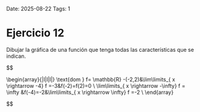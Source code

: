 Date: 2025-08-22
Tags: 1

# Ejercicio 12

 
Dibujar la gráfica de una función que tenga todas las características que se indican.




$$

\begin{array}{|l|l|l|}
   \text{dom } f= \mathbb{R} -(-2,2)&\lim\limits_{ x \rightarrow  -4}  f =-3&f(-2)=f(2)=0 \\ \lim\limits_{ x \rightarrow  -\infty}  f = \infty &f(-4)=-2&\lim\limits_{ x \rightarrow  \infty}  f =-2 \\ 
\end{array}

$$
